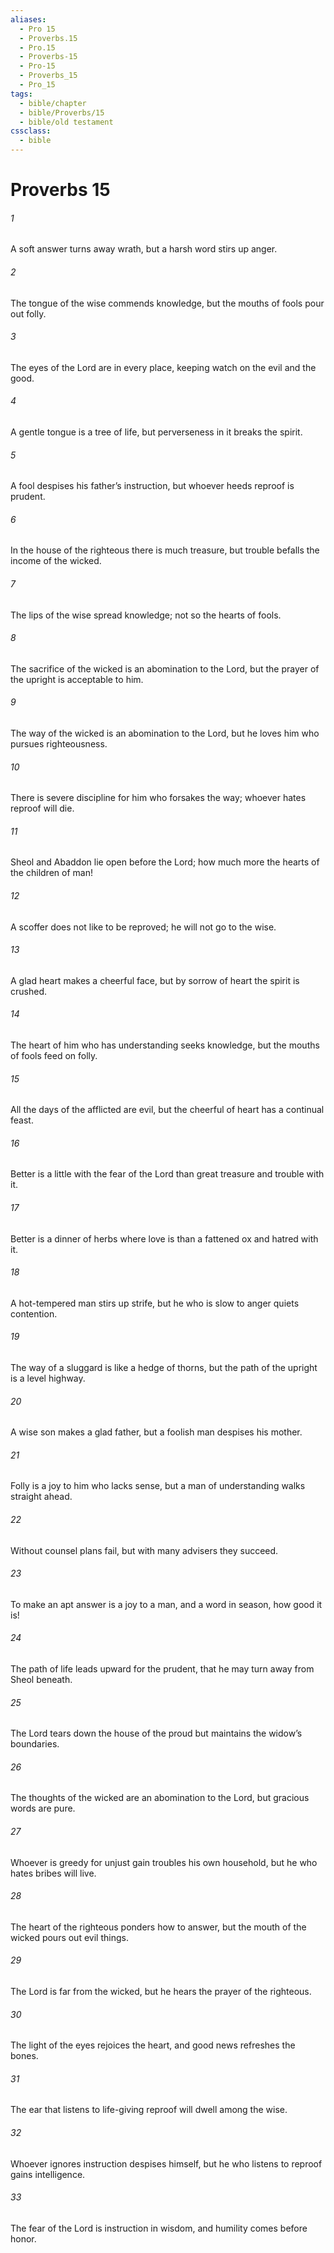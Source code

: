 ```yaml
---
aliases:
  - Pro 15
  - Proverbs.15
  - Pro.15
  - Proverbs-15
  - Pro-15
  - Proverbs_15
  - Pro_15
tags:
  - bible/chapter
  - bible/Proverbs/15
  - bible/old testament
cssclass:
  - bible
---
```


# Proverbs 15

###### 1
A soft answer turns away wrath, but a harsh word stirs up anger.
###### 2
The tongue of the wise commends knowledge, but the mouths of fools pour out folly.
###### 3
The eyes of the Lord are in every place, keeping watch on the evil and the good.
###### 4
A gentle tongue is a tree of life, but perverseness in it breaks the spirit.
###### 5
A fool despises his father’s instruction, but whoever heeds reproof is prudent.
###### 6
In the house of the righteous there is much treasure, but trouble befalls the income of the wicked.
###### 7
The lips of the wise spread knowledge; not so the hearts of fools.
###### 8
The sacrifice of the wicked is an abomination to the Lord, but the prayer of the upright is acceptable to him.
###### 9
The way of the wicked is an abomination to the Lord, but he loves him who pursues righteousness.
###### 10
There is severe discipline for him who forsakes the way; whoever hates reproof will die.
###### 11
Sheol and Abaddon lie open before the Lord; how much more the hearts of the children of man!
###### 12
A scoffer does not like to be reproved; he will not go to the wise.
###### 13
A glad heart makes a cheerful face, but by sorrow of heart the spirit is crushed.
###### 14
The heart of him who has understanding seeks knowledge, but the mouths of fools feed on folly.
###### 15
All the days of the afflicted are evil, but the cheerful of heart has a continual feast.
###### 16
Better is a little with the fear of the Lord than great treasure and trouble with it.
###### 17
Better is a dinner of herbs where love is than a fattened ox and hatred with it.
###### 18
A hot-tempered man stirs up strife, but he who is slow to anger quiets contention.
###### 19
The way of a sluggard is like a hedge of thorns, but the path of the upright is a level highway.
###### 20
A wise son makes a glad father, but a foolish man despises his mother.
###### 21
Folly is a joy to him who lacks sense, but a man of understanding walks straight ahead.
###### 22
Without counsel plans fail, but with many advisers they succeed.
###### 23
To make an apt answer is a joy to a man, and a word in season, how good it is!
###### 24
The path of life leads upward for the prudent, that he may turn away from Sheol beneath.
###### 25
The Lord tears down the house of the proud but maintains the widow’s boundaries.
###### 26
The thoughts of the wicked are an abomination to the Lord, but gracious words are pure.
###### 27
Whoever is greedy for unjust gain troubles his own household, but he who hates bribes will live.
###### 28
The heart of the righteous ponders how to answer, but the mouth of the wicked pours out evil things.
###### 29
The Lord is far from the wicked, but he hears the prayer of the righteous.
###### 30
The light of the eyes rejoices the heart, and good news refreshes the bones.
###### 31
The ear that listens to life-giving reproof will dwell among the wise.
###### 32
Whoever ignores instruction despises himself, but he who listens to reproof gains intelligence.
###### 33
The fear of the Lord is instruction in wisdom, and humility comes before honor.


